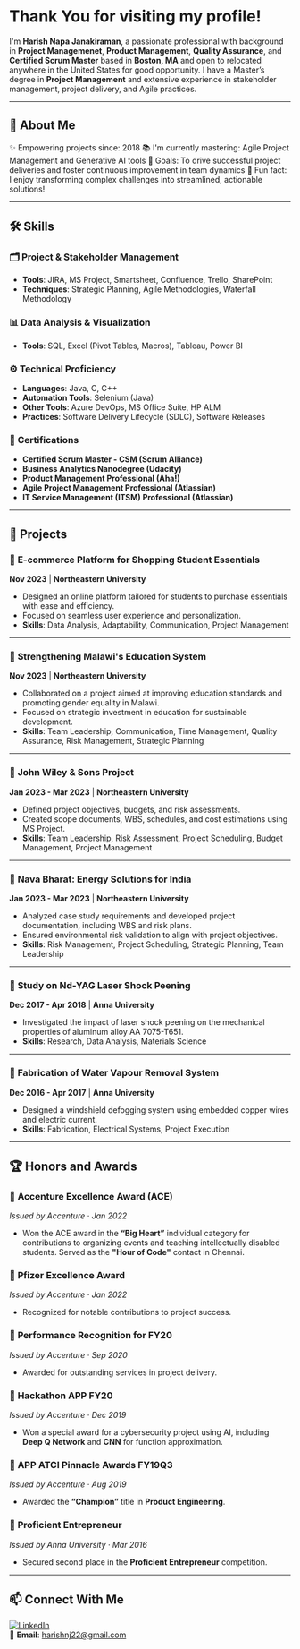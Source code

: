 # Thank You for visiting my profile!

I'm **Harish Napa Janakiraman**, a passionate professional with background in **Project Managemenet**, **Product Management**, **Quality Assurance**, and **Certified Scrum Master** based in **Boston, MA** and open to relocated anywhere in the United States for good opportunity. I have a Master’s degree in **Project Management** and extensive experience in stakeholder management, project delivery, and Agile practices.

---

## 🔎 **About Me**

✨ Empowering projects since: 2018
📚 I'm currently mastering: Agile Project Management and Generative AI tools
🎯 Goals: To drive successful project deliveries and foster continuous improvement in team dynamics
🎲 Fun fact: I enjoy transforming complex challenges into streamlined, actionable solutions!

---

## 🛠 **Skills**

### 🗂 **Project & Stakeholder Management**
- **Tools**: JIRA, MS Project, Smartsheet, Confluence, Trello, SharePoint  
- **Techniques**: Strategic Planning, Agile Methodologies, Waterfall Methodology  

### 📊 **Data Analysis & Visualization**
- **Tools**: SQL, Excel (Pivot Tables, Macros), Tableau, Power BI  

### ⚙️ **Technical Proficiency**
- **Languages**: Java, C, C++  
- **Automation Tools**: Selenium (Java)  
- **Other Tools**: Azure DevOps, MS Office Suite, HP ALM  
- **Practices**: Software Delivery Lifecycle (SDLC), Software Releases  

### 🚀 **Certifications**
- **Certified Scrum Master - CSM (Scrum Alliance)**
- **Business Analytics Nanodegree (Udacity)**
- **Product Management Professional (Aha!)**
- **Agile Project Management Professional (Atlassian)**
- **IT Service Management (ITSM) Professional (Atlassian)**

---

## 📂 **Projects**

### 🔹 **E-commerce Platform for Shopping Student Essentials**  
**Nov 2023** | **Northeastern University**  
- Designed an online platform tailored for students to purchase essentials with ease and efficiency.  
- Focused on seamless user experience and personalization.  
- **Skills**: Data Analysis, Adaptability, Communication, Project Management

---

### 🔹 **Strengthening Malawi's Education System**  
**Nov 2023** | **Northeastern University**  
- Collaborated on a project aimed at improving education standards and promoting gender equality in Malawi.  
- Focused on strategic investment in education for sustainable development.  
- **Skills**: Team Leadership, Communication, Time Management, Quality Assurance, Risk Management, Strategic Planning

---

### 🔹 **John Wiley & Sons Project**  
**Jan 2023 - Mar 2023** | **Northeastern University**  
- Defined project objectives, budgets, and risk assessments.  
- Created scope documents, WBS, schedules, and cost estimations using MS Project.  
- **Skills**: Team Leadership, Risk Assessment, Project Scheduling, Budget Management, Project Management

---

### 🔹 **Nava Bharat: Energy Solutions for India**  
**Jan 2023 - Mar 2023** | **Northeastern University**  
- Analyzed case study requirements and developed project documentation, including WBS and risk plans.  
- Ensured environmental risk validation to align with project objectives.  
- **Skills**: Risk Management, Project Scheduling, Strategic Planning, Team Leadership

---

### 🔹 **Study on Nd-YAG Laser Shock Peening**  
**Dec 2017 - Apr 2018** | **Anna University**  
- Investigated the impact of laser shock peening on the mechanical properties of aluminum alloy AA 7075-T651.  
- **Skills**: Research, Data Analysis, Materials Science

---

### 🔹 **Fabrication of Water Vapour Removal System**  
**Dec 2016 - Apr 2017** | **Anna University**  
- Designed a windshield defogging system using embedded copper wires and electric current.  
- **Skills**: Fabrication, Electrical Systems, Project Execution

---


## 🏆 **Honors and Awards**

### 🥇 **Accenture Excellence Award (ACE)**  
*Issued by Accenture · Jan 2022*  
- Won the ACE award in the **“Big Heart”** individual category for contributions to organizing events and teaching intellectually disabled students. Served as the **"Hour of Code"** contact in Chennai.

### 🥇 **Pfizer Excellence Award**  
*Issued by Accenture · Jan 2022*  
- Recognized for notable contributions to project success.

### 🥇 **Performance Recognition for FY20**  
*Issued by Accenture · Sep 2020*  
- Awarded for outstanding services in project delivery.

### 🥇 **Hackathon APP FY20**  
*Issued by Accenture · Dec 2019*  
- Won a special award for a cybersecurity project using AI, including **Deep Q Network** and **CNN** for function approximation.

### 🥇 **APP ATCI Pinnacle Awards FY19Q3**  
*Issued by Accenture · Aug 2019*  
- Awarded the **“Champion”** title in **Product Engineering**.

### 🥈 **Proficient Entrepreneur**  
*Issued by Anna University · Mar 2016*  
- Secured second place in the **Proficient Entrepreneur** competition.

---

## 📫 **Connect With Me**

[![LinkedIn](https://img.shields.io/badge/LinkedIn-0A66C2?style=for-the-badge&logo=linkedin&logoColor=white)](https://www.linkedin.com/in/harish-napa-janakiraman/)  
📧 **Email**: [harishnj22@gmail.com](mailto:harishnj22@gmail.com)
